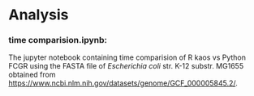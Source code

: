 # Analysis

### time comparision.ipynb:
The jupyter notebook containing time comparision of R kaos vs Python FCGR using the FASTA file of $Escherichia$ $coli$ str. K-12 substr. MG1655 obtained from https://www.ncbi.nlm.nih.gov/datasets/genome/GCF_000005845.2/.


